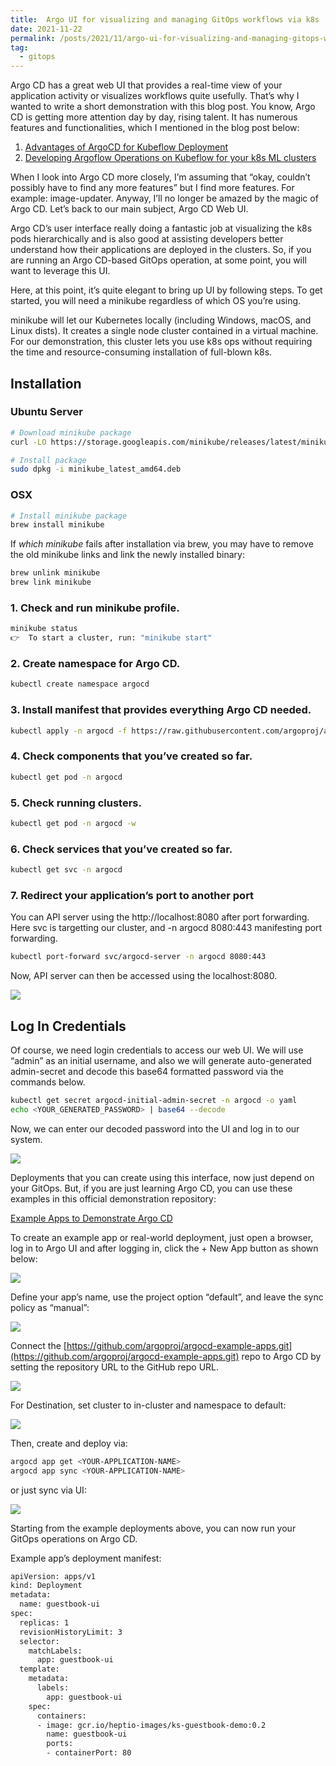 ```yaml
---
title:  Argo UI for visualizing and managing GitOps workflows via k8s
date: 2021-11-22
permalink: /posts/2021/11/argo-ui-for-visualizing-and-managing-gitops-workflows/
tag: 
  - gitops
---
```


Argo CD has a great web UI that provides a real-time view of your application activity or visualizes workflows quite usefully. That’s why I wanted to write a short demonstration with this blog post. You know, Argo CD is getting more attention day by day, rising talent. It has numerous features and functionalities, which I mentioned in the blog post below:

1. [Advantages of ArgoCD for Kubeflow Deployment](https://dtcsai.github.io/posts/2021/10/advantages-of-argocd-for-kubeflow-deployment/)
2. [Developing Argoflow Operations on Kubeflow for your k8s ML clusters](https://dtcsai.github.io/posts/2021/10/developing-argoflow-operations-on-kubeflow/)

When I look into Argo CD more closely, I’m assuming that “okay, couldn’t possibly have to find any more features” but I find more features. For example: image-updater. Anyway, I’ll no longer be amazed by the magic of Argo CD. Let’s back to our main subject, Argo CD Web UI.

Argo CD’s user interface really doing a fantastic job at visualizing the k8s pods hierarchically and is also good at assisting developers better understand how their applications are deployed in the clusters. So, if you are running an Argo CD-based GitOps operation, at some point, you will want to leverage this UI.

Here, at this point, it’s quite elegant to bring up UI by following steps. To get started, you will need a minikube regardless of which OS you’re using.

minikube will let our Kubernetes locally (including Windows, macOS, and Linux dists). It creates a single node cluster contained in a virtual machine. For our demonstration, this cluster lets you use k8s ops without requiring the time and resource-consuming installation of full-blown k8s.

## Installation

### Ubuntu Server

```bash
# Download minikube package
curl -LO https://storage.googleapis.com/minikube/releases/latest/minikube_latest_amd64.deb

# Install package
sudo dpkg -i minikube_latest_amd64.deb
```

### OSX

```bash
# Install minikube package
brew install minikube
```

If *which minikube* fails after installation via brew, you may have to remove the old minikube links and link the newly installed binary:

```bash
brew unlink minikube
brew link minikube
```

### 1. Check and run minikube profile.

```bash
minikube status
👉  To start a cluster, run: "minikube start"
```

### 2. Create namespace for Argo CD.

```bash
kubectl create namespace argocd
```

### 3. Install manifest that provides everything Argo CD needed.

```bash
kubectl apply -n argocd -f https://raw.githubusercontent.com/argoproj/argo-cd/stable/manifests/install.yaml
```

### 4. Check components that you’ve created so far.

```bash
kubectl get pod -n argocd
```

### 5. Check running clusters.

```bash
kubectl get pod -n argocd -w
```

### 6. Check services that you’ve created so far.

```bash
kubectl get svc -n argocd
```

### 7. Redirect your application’s port to another port

You can API server using the http://localhost:8080 after port forwarding. Here svc is targetting our cluster, and -n argocd 8080:443 manifesting port forwarding.

```bash
kubectl port-forward svc/argocd-server -n argocd 8080:443
```

Now, API server can then be accessed using the localhost:8080.

![](https://miro.medium.com/max/2000/1*_81drpnK9NV50GS_iWkNaA.png)

## Log In Credentials

Of course, we need login credentials to access our web UI. We will use “admin” as an initial username, and also we will generate auto-generated admin-secret and decode this base64 formatted password via the commands below.

```bash
kubectl get secret argocd-initial-admin-secret -n argocd -o yaml
echo <YOUR_GENERATED_PASSWORD> | base64 --decode
```

Now, we can enter our decoded password into the UI and log in to our system.

![](https://miro.medium.com/max/2000/1*9dVD-6M9pDEK85dHqTBwog.png)

Deployments that you can create using this interface, now just depend on your GitOps. But, if you are just learning Argo CD, you can use these examples in this official demonstration repository:

[Example Apps to Demonstrate Argo CD](https://github.com/argoproj/argocd-example-apps)

To create an example app or real-world deployment, just open a browser, log in to Argo UI and after logging in, click the + New App button as shown below:

![](https://miro.medium.com/max/305/1*_6d_P4pR3xwIbcHteHPFtQ.png)

Define your app’s name, use the project option “default”, and leave the sync policy as “manual”:

![](https://miro.medium.com/max/441/1*vNIW5dEawgETRrllUhUsFA.png)

Connect the [https://github.com/argoproj/argocd-example-apps.git](https://github.com/argoproj/argocd-example-apps.git) repo to Argo CD by setting the repository URL to the GitHub repo URL.

![](https://miro.medium.com/max/418/1*TfmZ3S9iZe-J6mpnS-2T6w.png)

For Destination, set cluster to in-cluster and namespace to default:

![](https://miro.medium.com/max/263/1*aZWMMUqkTCncYq2ojCC8wQ.png)

Then, create and deploy via:


```bash
argocd app get <YOUR-APPLICATION-NAME>
argocd app sync <YOUR-APPLICATION-NAME>
```

or just sync via UI:

![](https://miro.medium.com/max/700/1*veKlucEegflqruxdCtPXFg.png)

Starting from the example deployments above, you can now run your GitOps operations on Argo CD.

Example app’s deployment manifest:

```bash
apiVersion: apps/v1
kind: Deployment
metadata:
  name: guestbook-ui
spec:
  replicas: 1
  revisionHistoryLimit: 3
  selector:
    matchLabels:
      app: guestbook-ui
  template:
    metadata:
      labels:
        app: guestbook-ui
    spec:
      containers:
      - image: gcr.io/heptio-images/ks-guestbook-demo:0.2
        name: guestbook-ui
        ports:
        - containerPort: 80
```
